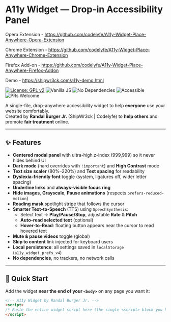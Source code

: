 # A11y Widget — Drop-in Accessibility Panel

Opera Extension - https://github.com/codelyfe/A11y-Widget-Place-Anywhere-Opera-Extension 

Chrome Extension - https://github.com/codelyfe/A11y-Widget-Place-Anywhere-Chrome-Extension

Firefox Add-on - https://github.com/codelyfe/A11y-Widget-Place-Anywhere-Firefox-Addon

Demo - https://shipwr3ck.com/a11y-demo.html

[![License: GPL v2](https://img.shields.io/badge/License-GPL_v2-blue.svg)](LICENSE)
![Vanilla JS](https://img.shields.io/badge/JS-vanilla-informational)
![No Dependencies](https://img.shields.io/badge/deps-none-success)
![Accessible](https://img.shields.io/badge/a11y-WCAG%202.1%2B-brightgreen)
![PRs Welcome](https://img.shields.io/badge/PRs-welcome-ff69b4)

A single-file, drop-anywhere accessibility widget to help **everyone** use your website comfortably.  
Created by **Randal Burger Jr.** (ShipWr3ck | Codelyfe) to **help others** and promote **fair treatment** online.

---

## ✨ Features

- **Centered modal panel** with ultra-high z-index (999,999) so it never hides behind UI
- **Dark mode** (hard overrides with `!important`) and **High Contrast** mode
- **Text size scaler** (80%–220%) and **Text spacing** for readability
- **Dyslexia-friendly font** toggle (system, ligatures off, wider letter spacing)
- **Underline links** and **always-visible focus ring**
- **Hide images**, **Grayscale**, **Pause animations** (respects `prefers-reduced-motion`)
- **Reading mask** spotlight stripe that follows the cursor
- **Smarter Text-to-Speech** (TTS) using `SpeechSynthesis`:
  - Select text → **Play/Pause/Stop**, adjustable **Rate** & **Pitch**
  - **Auto-read selected text** (optional)
  - **Hover-to-Read**: floating button appears near the cursor to read hovered text
- **Mute & pause videos** toggle (global)
- **Skip to content** link injected for keyboard users
- **Local persistence**: all settings saved in `localStorage` (`a11y_widget_prefs_v4`)
- **No dependencies**, no trackers, no network calls

---

## 🚀 Quick Start

Add the widget **near the end of your `<body>`** on any page you want it:

```html
<!-- A11y Widget by Randal Burger Jr. -->
<script>
/* Paste the entire widget script here (the single <script> block you have) */
</script>
